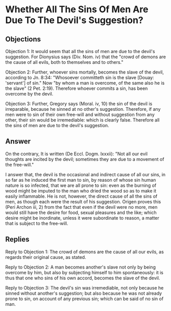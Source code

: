 # Whether All The Sins Of Men Are Due To The Devil's Suggestion?

## Objections

Objection 1: It would seem that all the sins of men are due to the devil's suggestion. For Dionysius says (Div. Nom. iv) that the "crowd of demons are the cause of all evils, both to themselves and to others."

Objection 2: Further, whoever sins mortally, becomes the slave of the devil, according to Jn. 8:34: "Whosoever committeth sin is the slave [Douay: 'servant'] of sin." Now "by whom a man is overcome, of the same also he is the slave" (2 Pet. 2:19). Therefore whoever commits a sin, has been overcome by the devil.

Objection 3: Further, Gregory says (Moral. iv, 10) the sin of the devil is irreparable, because he sinned at no other's suggestion. Therefore, if any men were to sin of their own free-will and without suggestion from any other, their sin would be irremediable: which is clearly false. Therefore all the sins of men are due to the devil's suggestion.

## Answer

On the contrary, It is written (De Eccl. Dogm. lxxxii): "Not all our evil thoughts are incited by the devil; sometimes they are due to a movement of the free-will."

I answer that, the devil is the occasional and indirect cause of all our sins, in so far as he induced the first man to sin, by reason of whose sin human nature is so infected, that we are all prone to sin: even as the burning of wood might be imputed to the man who dried the wood so as to make it easily inflammable. He is not, however, the direct cause of all the sins of men, as though each were the result of his suggestion. Origen proves this (Peri Archon iii, 2) from the fact that even if the devil were no more, men would still have the desire for food, sexual pleasures and the like; which desire might be inordinate, unless it were subordinate to reason, a matter that is subject to the free-will.

## Replies

Reply to Objection 1: The crowd of demons are the cause of all our evils, as regards their original cause, as stated.

Reply to Objection 2: A man becomes another's slave not only by being overcome by him, but also by subjecting himself to him spontaneously: it is thus that one who sins of his own accord, becomes the slave of the devil.

Reply to Objection 3: The devil's sin was irremediable, not only because he sinned without another's suggestion; but also because he was not already prone to sin, on account of any previous sin; which can be said of no sin of man.